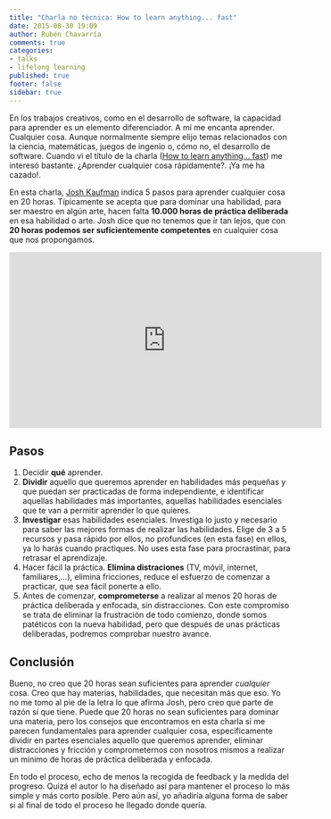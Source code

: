 ```yaml
---
title: "Charla no técnica: How to learn anything... fast"
date: 2015-08-30 19:09
author: Rubén Chavarría
comments: true
categories: 
- talks
- lifelong learning
published: true
footer: false
sidebar: true
---
```


En los trabajos creativos, como en el desarrollo de software, la capacidad para
aprender es un elemento diferenciador. A mí me encanta aprender. Cualquier
cosa. Aunque normalmente siempre elijo temas relacionados con la ciencia,
matemáticas, juegos de ingenio o, cómo no, el desarrollo de software. Cuando vi
el título de la charla ([How to learn anything... fast][1]) me interesó
bastante. ¿Aprender cualquier cosa rápidamente?. ¡Ya me ha cazado!.

En esta charla, [Josh Kaufman][2] indica 5 pasos para aprender cualquier cosa en 20
horas. Típicamente se acepta que para dominar una habilidad, para ser maestro
en algún arte, hacen falta **10.000 horas de práctica deliberada** en esa habilidad
o arte. Josh dice que no tenemos que ir tan lejos, que con **20 horas podemos ser
suficientemente competentes** en cualquier cosa que nos propongamos.

<!-- more -->

<iframe width="560"
        height="315"
        src="https://www.youtube.com/embed/EtJy69cEOtQ"
        frameborder="0"
        allowfullscreen></iframe>

## Pasos

1. Decidir **qué** aprender.
2. **Dividir** aquello que queremos aprender en habilidades más pequeñas y que
puedan ser practicadas de forma independiente, e identificar aquellas
habilidades más importantes, aquellas habilidades esenciales que te van a
permitir aprender lo que quieres.
3. **Investigar** esas habilidades esenciales. Investiga lo justo y necesario para
saber las mejores formas de realizar las habilidades. Elige de 3 a 5
recursos y pasa rápido por ellos, no profundices (en esta fase) en ellos, ya lo
harás cuando practiques. No uses esta fase para procrastinar, para retrasar el
aprendizaje.
4. Hacer fácil la práctica. **Elimina distraciones** (TV, móvil, internet,
familiares,...), elimina fricciones, reduce el esfuerzo de comenzar a
practicar, que sea fácil ponerte a ello.
5. Antes de comenzar, **comprometerse** a realizar al menos 20 horas de práctica
deliberada y enfocada, sin distracciones. Con este compromiso se trata de
eliminar la frustración de todo comienzo, donde somos patéticos con la nueva
habilidad, pero que después de unas prácticas deliberadas, podremos comprobar
nuestro avance.

## Conclusión

Bueno, no creo que 20 horas sean suficientes para aprender *cualquier* cosa.
Creo que hay materias, habilidades, que necesitan más que eso. Yo no me tomo al
pie de la letra lo que afirma Josh, pero creo que parte de razón sí que tiene.
Puede que 20 horas no sean suficientes para dominar una materia, pero los
consejos que encontramos en esta charla sí me parecen fundamentales para
aprender cualquier cosa, específicamente dividir en partes esenciales aquello
que queremos aprender, eliminar distracciones y fricción y comprometernos con
nosotros mismos a realizar un mínimo de horas de práctica deliberada y
enfocada.

En todo el proceso, echo de menos la recogida de feedback y la medida del
progreso. Quizá el autor lo ha diseñado así para mantener el proceso lo más
simple y más corto posible. Pero aún así, yo añadiría alguna forma de saber si
al final de todo el proceso he llegado donde quería.

[1]: https://www.youtube.com/watch?v=EtJy69cEOtQ
[2]: http://joshkaufman.net/
